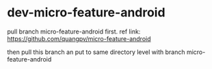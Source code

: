 # dev-micro-feature-android

pull branch micro-feature-android first.
ref link: https://github.com/quangpv/micro-feature-android

then pull this branch an put to same directory level with branch micro-feature-android


